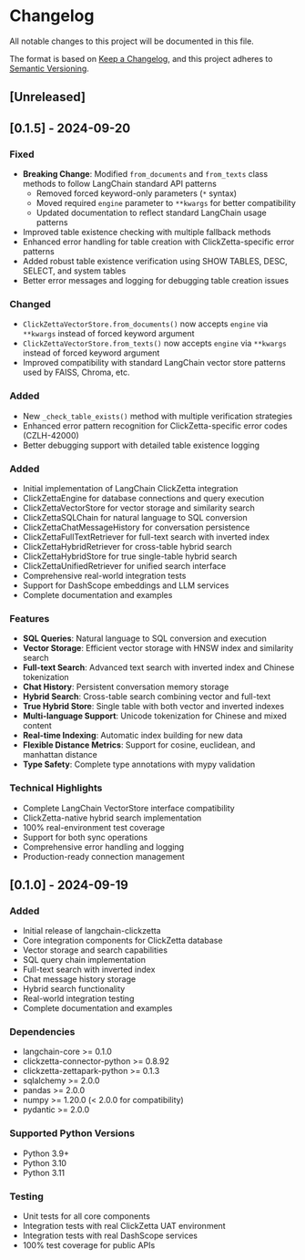 # Changelog

All notable changes to this project will be documented in this file.

The format is based on [Keep a Changelog](https://keepachangelog.com/en/1.0.0/),
and this project adheres to [Semantic Versioning](https://semver.org/spec/v2.0.0.html).

## [Unreleased]

## [0.1.5] - 2024-09-20

### Fixed
- **Breaking Change**: Modified `from_documents` and `from_texts` class methods to follow LangChain standard API patterns
  - Removed forced keyword-only parameters (`*` syntax)
  - Moved required `engine` parameter to `**kwargs` for better compatibility
  - Updated documentation to reflect standard LangChain usage patterns
- Improved table existence checking with multiple fallback methods
- Enhanced error handling for table creation with ClickZetta-specific error patterns
- Added robust table existence verification using SHOW TABLES, DESC, SELECT, and system tables
- Better error messages and logging for debugging table creation issues

### Changed
- `ClickZettaVectorStore.from_documents()` now accepts `engine` via `**kwargs` instead of forced keyword argument
- `ClickZettaVectorStore.from_texts()` now accepts `engine` via `**kwargs` instead of forced keyword argument
- Improved compatibility with standard LangChain vector store patterns used by FAISS, Chroma, etc.

### Added
- New `_check_table_exists()` method with multiple verification strategies
- Enhanced error pattern recognition for ClickZetta-specific error codes (CZLH-42000)
- Better debugging support with detailed table existence logging

### Added
- Initial implementation of LangChain ClickZetta integration
- ClickZettaEngine for database connections and query execution
- ClickZettaVectorStore for vector storage and similarity search
- ClickZettaSQLChain for natural language to SQL conversion
- ClickZettaChatMessageHistory for conversation persistence
- ClickZettaFullTextRetriever for full-text search with inverted index
- ClickZettaHybridRetriever for cross-table hybrid search
- ClickZettaHybridStore for true single-table hybrid search
- ClickZettaUnifiedRetriever for unified search interface
- Comprehensive real-world integration tests
- Support for DashScope embeddings and LLM services
- Complete documentation and examples

### Features
- **SQL Queries**: Natural language to SQL conversion and execution
- **Vector Storage**: Efficient vector storage with HNSW index and similarity search
- **Full-text Search**: Advanced text search with inverted index and Chinese tokenization
- **Chat History**: Persistent conversation memory storage
- **Hybrid Search**: Cross-table search combining vector and full-text
- **True Hybrid Store**: Single table with both vector and inverted indexes
- **Multi-language Support**: Unicode tokenization for Chinese and mixed content
- **Real-time Indexing**: Automatic index building for new data
- **Flexible Distance Metrics**: Support for cosine, euclidean, and manhattan distance
- **Type Safety**: Complete type annotations with mypy validation

### Technical Highlights
- Complete LangChain VectorStore interface compatibility
- ClickZetta-native hybrid search implementation
- 100% real-environment test coverage
- Support for both sync operations
- Comprehensive error handling and logging
- Production-ready connection management

## [0.1.0] - 2024-09-19

### Added
- Initial release of langchain-clickzetta
- Core integration components for ClickZetta database
- Vector storage and search capabilities
- SQL query chain implementation
- Full-text search with inverted index
- Chat message history storage
- Hybrid search functionality
- Real-world integration testing
- Complete documentation and examples

### Dependencies
- langchain-core >= 0.1.0
- clickzetta-connector-python >= 0.8.92
- clickzetta-zettapark-python >= 0.1.3
- sqlalchemy >= 2.0.0
- pandas >= 2.0.0
- numpy >= 1.20.0 (< 2.0.0 for compatibility)
- pydantic >= 2.0.0

### Supported Python Versions
- Python 3.9+
- Python 3.10
- Python 3.11

### Testing
- Unit tests for all core components
- Integration tests with real ClickZetta UAT environment
- Integration tests with real DashScope services
- 100% test coverage for public APIs